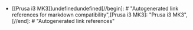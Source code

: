 - [[Prusa i3 MK3]]undefinedundefined[//begin]: # "Autogenerated link references for markdown compatibility",[Prusa i3 MK3]: <Prusa i3 MK3> "Prusa i3 MK3",[//end]: # "Autogenerated link references"